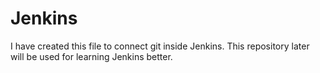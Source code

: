 # Jenkins

I have created this file to connect git inside Jenkins. This repository later will be used for learning Jenkins better. 
